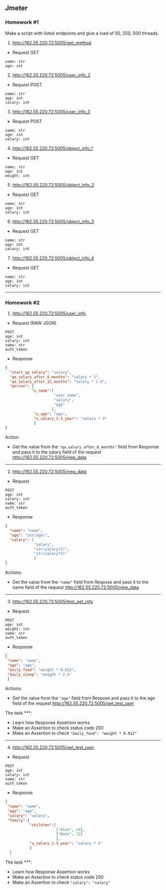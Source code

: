 ## Jmeter
### Homework #1

Make a script with listed endpoints and give a load of 50, 250, 500 threads.


1. http://162.55.220.72:5005/get_method
- Request GET
```
name: str
age: int
```
2. http://162.55.220.72:5005/user_info_2
- Request POST
```
name: str
age: int
salary: int
```
3. http://162.55.220.72:5005/user_info_3
- Request POST
```
name: str
age: int
salary: int
```
4. http://162.55.220.72:5005/object_info_1
- Request GET
```
name: str
age: int
weight: int
```
5. http://162.55.220.72:5005/object_info_2
- Request GET
```
name: str
age: int
salary: int
```
6. http://162.55.220.72:5005/object_info_3
- Request GET
```
name: str
age: int
salary: int
```
7. http://162.55.220.72:5005/object_info_4
- Request GET
```
name: str
age: int
salary: int
```
-------------
### Homework #2

1. http://162.55.220.72:5005/user_info
- Request (RAW JSON)
```
POST
age: int
salary: int
name: str
auth_token
```
- Response
```json
{
  "start_qa_salary": "salary",
  "qa_salary_after_6_months": "salary * 2",
  "qa_salary_after_12_months": "salary * 2.9",
  "person": {
            "u_name":[
                      "user_name",
                      "salary",
                      "age"
                     ],
             "u_age": "age",
             "u_salary_1.5_year": "salary * 4"
             }
}
```
Action:
+ Get the value from the `"qa_salary_after_6_months"` field from Response and pass it to the salary field of the request http://162.55.220.72:5005/new_data
----------------------
2. http://162.55.220.72:5005/new_data
- Request
```
POST
age: int
salary: int
name: str
auth_token
```
- Response
```json
{
  "name": "name",
  "age": "int(age)",
  "salary": [
             "salary",
             "str(salary*2)",
             "str(salary*3)"
             ]
}
```
Actions:
+ Get the value from the `"name"` field from Respose and pass it to the name field of the request http://162.55.220.72:5005/new_data
----------------------
3. http://162.55.220.72:5005/test_pet_info
- Request
```
POST
age: int
weight: int
name: str
auth_token
```
- Response
```json
{
 "name": "name",
 "age": "age",
 "daily_food": "weight * 0.012",
 "daily_sleep": "weight * 2.5"
 }
```
Actions:
+ Get the value from the `"age"` field from Respose and pass it to the age field of the request http://162.55.220.72:5005/get_test_user

The task ***:
+ Learn how Response Assertion works
+ Make an Assertion to check status code 200
+ Make an Assertion to check `"daily_food": "weight * 0.012"`
----------------------
4) http://162.55.220.72:5005/get_test_user
- Request
```
POST
age: int
salary: int
name: str
auth_token
```
- Response
```json
{
 "name": "name",
 "age": "age",
 "salary": "salary",
 "family":{
           "children":[
                       ["Alex", 24],
                       ["Kate", 12]
                       ],
           "u_salary_1.5_year": "salary * 4"
           }
  }
```
The task ***:
+ Learn how Response Assertion works
+ Make an Assertion to check status code 200
+ Make an Assertion to check `"salary": "salary"`
